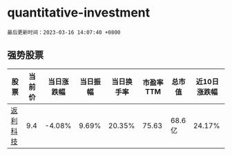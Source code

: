 # quantitative-investment

`最后更新时间：2023-03-16 14:07:40 +0800`

## 强势股票

|股票|当前价|当日涨跌幅|当日振幅|当日换手率|市盈率TTM|总市值|近10日涨跌幅|
|----|----|----|----|----|----|----|----|
|[返利科技](https://xueqiu.com/S/SH600228)|9.4|-4.08%|9.69%|20.35%|75.63|68.6亿|24.17%|
